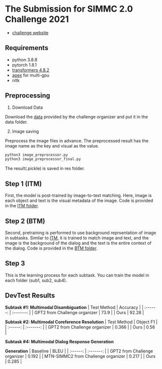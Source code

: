 # The Submission for SIMMC 2.0 Challenge 2021
- [challenge website](https://github.com/facebookresearch/simmc2)

## Requirements
- python 3.8.8
- pytorch 1.8.1
- [transformers 4.8.2](https://huggingface.co/transformers/v4.8.1/)
- [apex](https://github.com/NVIDIA/apex) for multi-gpu
- nltk

## Preprocessing

1. Download Data

Download the [data](https://github.com/facebookresearch/simmc2/tree/master/data) provided by the challenge organizer and put it in the data folder.

2. Image saving

Preprocess the image files in advance. The preprocessed result has the image name as the key and visual as the value.
```bash
python3 image_preprocessor.py
python3 image_preprocessor_final.py
```
The result(.pickle) is saved in res folder.

## Step 1 (ITM)

First, the model is post-trained by image-to-text matching. Here, image is each object and text is the visual metadata of the image.
Code is provided in the [ITM folder](https://github.com/rungjoo/simmc2.0/tree/master/ITM).

## Step 2 (BTM)
Second, pretraining is performed to use background reprsentation of image in subtasks. Similar to [ITM](https://github.com/rungjoo/simmc2.0/tree/master/ITM), it is trained to match image and text, and the image is the background of the dialog and the text is the entire context of the dialog. Code is provided in the [BTM folder](https://github.com/rungjoo/simmc2.0/tree/master/BTM).

## Step 3

This is the learning process for each subtask. You can train the model in each folder (sub1, sub2, sub4).

## DevTest Results

**Subtask #1: Multimodal Disambiguation**
| Test Method | Accuracy |
| :------: | :-------: |
| GPT2 from Challenge organizer | 73.9 |
| Ours | 92.28 |

**Subtask #2: Multimodal Coreference Resolution**
| Test Method | Object F1 |
| :------: | :-------: |
| GPT2 from Challenge organizer | 0.366 |
| Ours | 0.56 |

**Subtask #4: Multimodal Dialog Response Generation**

**Generation** 
| Baseline |      BLEU |
| :------: | :-------: |
| GPT2 from Challenge organizer | 0.192 |
| MTN-SIMMC2 from Challenge organizer | 0.217 |
| Ours | 0.285 |